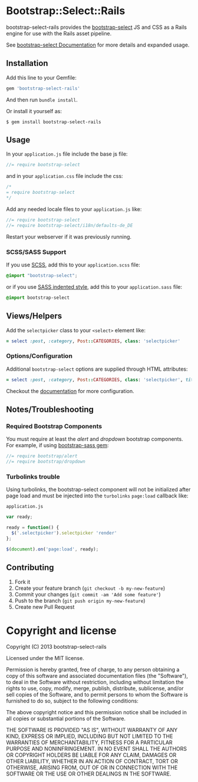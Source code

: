 # Bootstrap::Select::Rails

bootstrap-select-rails provides the [bootstrap-select](https://github.com/silviomoreto/bootstrap-select) JS and CSS as a Rails engine for use with the Rails asset pipeline.

See [bootstrap-select Documentation](https://silviomoreto.github.io/bootstrap-select) for more details and expanded usage.

## Installation

Add this line to your Gemfile:

```ruby
gem 'bootstrap-select-rails'
```

And then run `bundle install`.

Or install it yourself as:

`$ gem install bootstrap-select-rails`
    
## Usage

In your `application.js` file include the base js file:

```js
//= require bootstrap-select
```

and in your `application.css` file include the css:

```css
/*
= require bootstrap-select    
*/
```

Add any needed locale files to your `application.js` like:
```js
//= require bootstrap-select
//= require bootstrap-select/i18n/defaults-de_DE
```

Restart your webserver if it was previously running.

### SCSS/SASS Support
If you use [SCSS](http://sass-lang.com/documentation/file.SASS_REFERENCE.html), add this to your `application.scss` file:
```scss
@import "bootstrap-select";
```
    
or if you use [SASS indented style](http://sass-lang.com/docs/yardoc/file.INDENTED_SYNTAX.html), add this to your `application.sass` file:
    
```SASS
@import bootstrap-select
```

## Views/Helpers

Add the `selectpicker` class to your `<select>` element like:
```ruby
= select :post, :category, Post::CATEGORIES, class: 'selectpicker'
```

### Options/Configuration

Additional `bootstrap-select` options are supplied through HTML attributes:
```ruby
= select :post, :category, Post::CATEGORIES, class: 'selectpicker', title: 'Please choose a category&hellip;'.html_safe, data: { live_search: true }
```
Checkout the [documentation](https://silviomoreto.github.io/bootstrap-select) for more configuration.

## Notes/Troubleshooting

### Required Bootstrap Components
You must require at least the *alert* and *dropdown* bootstrap components.
For example, if using
[bootstrap-sass gem](https://github.com/twbs/bootstrap-sass):

```js
//= require bootstrap/alert
//= require bootstrap/dropdown
```

### Turbolinks trouble
Using turbolinks, the bootstrap-select component will not be initialized after page load and must be injected into the `turbolinks` `page:load` callback like:

`application.js`
```js
var ready;

ready = function() {
  $('.selectpicker').selectpicker 'render'
};

$(document).on('page:load', ready);
```

## Contributing

1. Fork it
2. Create your feature branch (`git checkout -b my-new-feature`)
3. Commit your changes (`git commit -am 'Add some feature'`)
4. Push to the branch (`git push origin my-new-feature`)
5. Create new Pull Request

# Copyright and license

Copyright (C) 2013 bootstrap-select-rails

Licensed under the MIT license.

Permission is hereby granted, free of charge, to any person obtaining a copy of this software and associated documentation files (the "Software"), to deal in the Software without restriction, including without limitation the rights to use, copy, modify, merge, publish, distribute, sublicense, and/or sell copies of the Software, and to permit persons to whom the Software is furnished to do so, subject to the following conditions:

The above copyright notice and this permission notice shall be included in all copies or substantial portions of the Software.

THE SOFTWARE IS PROVIDED "AS IS", WITHOUT WARRANTY OF ANY KIND, EXPRESS OR IMPLIED, INCLUDING BUT NOT LIMITED TO THE WARRANTIES OF MERCHANTABILITY, FITNESS FOR A PARTICULAR PURPOSE AND NONINFRINGEMENT. IN NO EVENT SHALL THE AUTHORS OR COPYRIGHT HOLDERS BE LIABLE FOR ANY CLAIM, DAMAGES OR OTHER LIABILITY, WHETHER IN AN ACTION OF CONTRACT, TORT OR OTHERWISE, ARISING FROM, OUT OF OR IN CONNECTION WITH THE SOFTWARE OR THE USE OR OTHER DEALINGS IN THE SOFTWARE.
